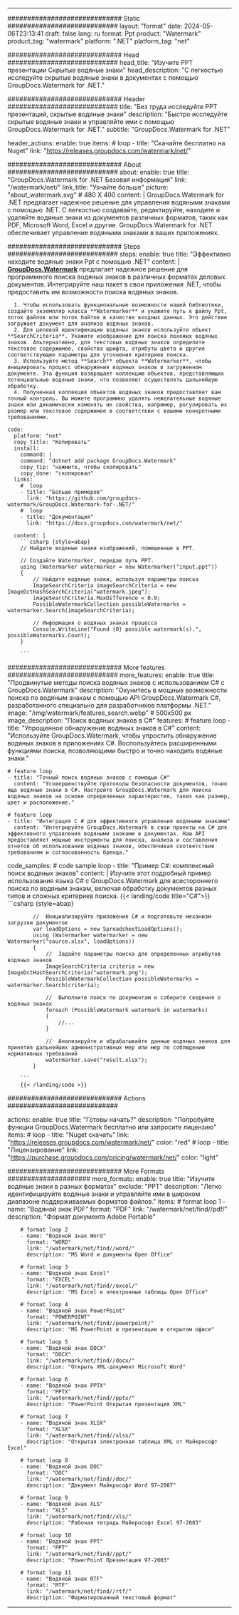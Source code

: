 
---
############################# Static ############################
layout: "format"
date:  2024-05-06T23:13:41
draft: false
lang: ru
format: Ppt
product: "Watermark"
product_tag: "watermark"
platform: ".NET"
platform_tag: "net"

############################# Head ############################
head_title: "Изучите PPT презентации Скрытые водяные знаки"
head_description: "С легкостью исследуйте скрытые водяные знаки в документах с помощью GroupDocs.Watermark for .NET."

############################# Header ############################
title: "Без труда исследуйте PPT презентаций, скрытые водяные знаки" 
description: "Быстро исследуйте скрытые водяные знаки и управляйте ими с помощью GroupDocs.Watermark for .NET."
subtitle: "GroupDocs.Watermark for .NET" 

header_actions:
  enable: true
  items:
    #  loop
    - title: "Скачайте бесплатно на Nuget"
      link: "https://releases.groupdocs.com/watermark/net/"
      
############################# About ############################
about:
    enable: true
    title: "GroupDocs.Watermark for .NET Базовая информация"
    link: "/watermark/net/"
    link_title: "Узнайте больше"
    picture: "about_watermark.svg" # 480 X 400
    content: |
       GroupDocs.Watermark for .NET предлагает надежное решение для управления водяными знаками с помощью .NET. С легкостью создавайте, редактируйте, находите и удаляйте водяные знаки из документов различных форматов, таких как PDF, Microsoft Word, Excel и другие. GroupDocs.Watermark for .NET обеспечивает управление водяными знаками в ваших приложениях.

############################# Steps ############################
steps:
    enable: true
    title: "Эффективно находите водяные знаки Ppt с помощью .NET"
    content: |
      **[GroupDocs.Watermark](https://products.groupdocs.com/watermark/net/)** предлагает надежное решение для программного поиска водяных знаков в различных форматах деловых документов. Интегрируйте наш пакет в свои приложения .NET, чтобы предоставить им возможности поиска водяных знаков.
      
      1. Чтобы использовать функциональные возможности нашей библиотеки, создайте экземпляр класса **Watermarker** и укажите путь к файлу Ppt, поток файлов или поток байтов в качестве входных данных. Это действие загружает документ для анализа водяных знаков.
      2. Для целевой идентификации водяных знаков используйте объект **SearchCriteria**. Укажите изображение для поиска похожих водяных знаков. Альтернативно, для текстовых водяных знаков определите текстовое содержимое, свойства шрифта, атрибуты цвета и другие соответствующие параметры для уточнения критериев поиска.
      3. Используйте метод **Search** объекта **Watermarker**, чтобы инициировать процесс обнаружения водяных знаков в загруженном документе. Эта функция возвращает коллекцию объектов, представляющих потенциальные водяные знаки, что позволяет осуществлять дальнейшую обработку.
      4. Полученная коллекция объектов водяных знаков предоставляет вам точный контроль. Вы можете программно удалять нежелательные водяные знаки или динамически изменять их свойства, например, регулировать их размер или текстовое содержимое в соответствии с вашими конкретными требованиями.
   
    code:
      platform: "net"
      copy_title: "Копировать"
      install:
        command: |
        command: "dotnet add package GroupDocs.Watermark"
        copy_tip: "нажмите, чтобы скопировать"
        copy_done: "скопировал"
      links:
        #  loop
        - title: "Больше примеров"
          link: "https://github.com/groupdocs-watermark/GroupDocs.Watermark-for-.NET/"
        #  loop
        - title: "Документация"
          link: "https://docs.groupdocs.com/watermark/net/"
          
      content: |
        ```csharp {style=abap}
        // Найдите водяные знаки изображений, помещенные в PPT.

        // Создайте Watermarker, передав путь PPT.
        using (Watermarker watermarker = new Watermarker("input.ppt"))
        {
            // Найдите водяные знаки, используя параметры поиска
            ImageSearchCriteria imageSearchCriteria = new ImageDctHashSearchCriteria("watermark.jpeg");
            imageSearchCriteria.MaxDifference = 0.9;
            PossibleWatermarkCollection possibleWatermarks = watermarker.Search(imageSearchCriteria);

            // Информация о водяных знаках процесса
            Console.WriteLine("Found {0} possible watermark(s).", possibleWatermarks.Count);
        }
        
        ```  

############################# More features ############################
more_features:
  enable: true
  title: "Продвинутые методы поиска водяных знаков с использованием C# с GroupDocs.Watermark"
  description: "Окунитесь в мощные возможности поиска по водяным знакам с помощью API GroupDocs.Watermark C#, разработанного специально для разработчиков платформы .NET."
  image: "/img/watermark/features_search.webp" # 500x500 px
  image_description: "Поиск водяных знаков в C#"
  features:
    # feature loop
    - title: "Упрощенное обнаружение водяных знаков в C#"
      content: "Используйте GroupDocs.Watermark, чтобы упростить обнаружение водяных знаков в приложениях C#. Воспользуйтесь расширенными функциями поиска, позволяющими быстро и точно находить водяные знаки."

    # feature loop
    - title: "Точный поиск водяных знаков с помощью C#"
      content: "Усовершенствуйте протоколы безопасности документов, точно ища водяные знаки в C#. Настройте GroupDocs.Watermark для поиска водяных знаков на основе определенных характеристик, таких как размер, цвет и расположение."

    # feature loop
    - title: "Интеграция C # для эффективного управления водяными знаками"
      content: "Интегрируйте GroupDocs.Watermark в свои проекты на C# для эффективного управления водяными знаками в документах. Наш API предоставляет мощные инструменты для поиска, анализа и составления отчетов об использовании водяных знаков, обеспечивая соответствие требованиям и согласованность бренда."
      
  code_samples:
    # code sample loop
    - title: "Пример C#: комплексный поиск водяных знаков"
      content: |
        Изучите этот подробный пример использования языка C# с GroupDocs.Watermark для всестороннего поиска по водяным знакам, включая обработку документов разных типов и сложных критериев поиска.
        {{< landing/code title="C#">}}
        ```csharp {style=abap}
        
            //  Инициализируйте приложение C# и подготовьте механизм загрузки документов
            var loadOptions = new SpreadsheetLoadOptions();
            using (Watermarker watermarker = new Watermarker("source.xlsx", loadOptions))
            {
                //  Задайте параметры поиска для определенных атрибутов водяных знаков
                ImageSearchCriteria criteria = new ImageDctHashSearchCriteria("watermark.png");
                PossibleWatermarkCollection possibleWatermarks = watermarker.Search(criteria);

                //  Выполните поиск по документам и соберите сведения о водяных знаках
                foreach (PossibleWatermark watermark in watermarks)
                {
                    //...
                }

                //  Анализируйте и обрабатывайте данные водяных знаков для принятия дальнейших административных мер или мер по соблюдению нормативных требований
                watermarker.save("result.xlsx");
            }

        ```
        {{< /landing/code >}}


############################# Actions ############################

actions:
  enable: true
  title: "Готовы начать?"
  description: "Попробуйте функции GroupDocs.Watermark бесплатно или запросите лицензию"
  items:
    #  loop
    - title: "Nuget скачать"
      link: "https://releases.groupdocs.com/watermark/net/"
      color: "red"
        #  loop
    - title: "Лицензирование"
      link: "https://purchase.groupdocs.com/pricing/watermark/net/"
      color: "light"


############################# More Formats #####################
more_formats:
    enable: true
    title: "Изучите водяные знаки в разных форматах"
    exclude: "PPT"
    description: "Легко идентифицируйте водяные знаки и управляйте ими в широком диапазоне поддерживаемых форматов файлов."
    items: 
        # format loop 1
        - name: "Водяной знак PDF"
          format: "PDF"
          link: "/watermark/net/find//pdf/"
          description: "Формат документа Adobe Portable"

        # format loop 2
        - name: "Водяной знак Word"
          format: "WORD"
          link: "/watermark/net/find//word/"
          description: "MS Word и документы Open Office"
          
        # format loop 3
        - name: "Водяной знак Excel"
          format: "EXCEL"
          link: "/watermark/net/find//excel/"
          description: "MS Excel и электронные таблицы Open Office"

        # format loop 4
        - name: "Водяной знак PowerPoint"
          format: "POWERPOINT"
          link: "/watermark/net/find//powerpoint/"
          description: "MS PowerPoint и презентации в открытом офисе"

        # format loop 5
        - name: "Водяной знак DOCX"
          format: "DOCX"
          link: "/watermark/net/find//docx/"
          description: "Открыть XML-документ Microsoft Word"
          
        # format loop 6
        - name: "Водяной знак PPTX"
          format: "PPTX"
          link: "/watermark/net/find//pptx/"
          description: "PowerPoint Открытая презентация XML"
          
        # format loop 7
        - name: "Водяной знак XLSX"
          format: "XLSX"
          link: "/watermark/net/find//xlsx/"
          description: "Открытая электронная таблица XML от Майкрософт Excel"

        # format loop 8
        - name: "Водяной знак DOC"
          format: "DOC"
          link: "/watermark/net/find//doc/"
          description: "Документ Майкрософт Word 97—2007"

        # format loop 9
        - name: "Водяной знак XLS"
          format: "XLS"
          link: "/watermark/net/find//xls/"
          description: "Рабочая тетрадь Майкрософт Excel 97-2003"

        # format loop 10
        - name: "Водяной знак PPT"
          format: "PPT"
          link: "/watermark/net/find//ppt/"
          description: "PowerPoint Презентация 97-2003"

        # format loop 11
        - name: "Водяной знак RTF"
          format: "RTF"
          link: "/watermark/net/find//rtf/"
          description: "Форматированный текстовый формат"

---